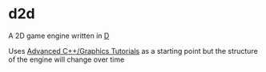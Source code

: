 # d2d
A 2D game engine written in [D](https://dlang.org/)

Uses [Advanced C++/Graphics Tutorials](https://www.youtube.com/watch?v=FxCC9Ces1Yg&list=PLSPw4ASQYyymu3PfG9gxywSPghnSMiOAW) as a starting point but the structure of the engine will change over time
